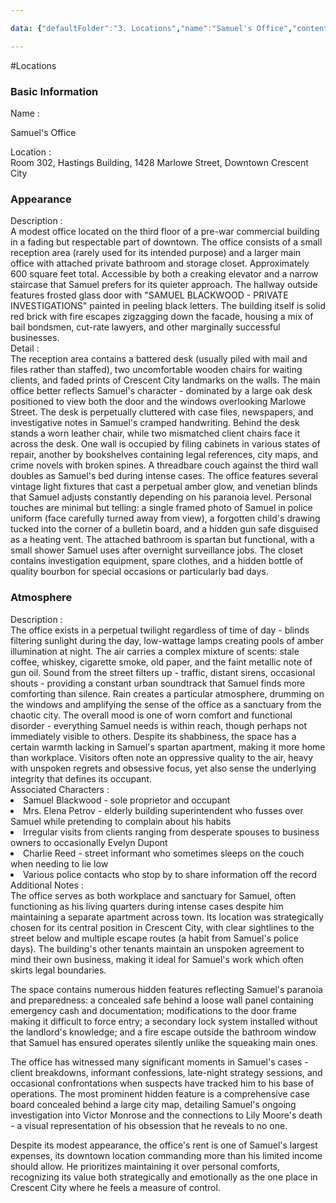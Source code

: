 ```yaml
---

data: {"defaultFolder":"3. Locations","name":"Samuel's Office","contentType":"locations","template":{"BasicInformation":{"Name":{"value":"<p>Samuel's Office</p>","type":"text"},"location":{"value":"Room 302, Hastings Building, 1428 Marlowe Street, Downtown Crescent City","type":"text"}},"Appearance":{"Description":{"value":"A modest office located on the third floor of a pre-war commercial building in a fading but respectable part of downtown. The office consists of a small reception area (rarely used for its intended purpose) and a larger main office with attached private bathroom and storage closet. Approximately 600 square feet total. Accessible by both a creaking elevator and a narrow staircase that Samuel prefers for its quieter approach. The hallway outside features frosted glass door with \"SAMUEL BLACKWOOD - PRIVATE INVESTIGATIONS\" painted in peeling black letters. The building itself is solid red brick with fire escapes zigzagging down the facade, housing a mix of bail bondsmen, cut-rate lawyers, and other marginally successful businesses.","type":"textarea"},"Detail":{"value":"The reception area contains a battered desk (usually piled with mail and files rather than staffed), two uncomfortable wooden chairs for waiting clients, and faded prints of Crescent City landmarks on the walls. The main office better reflects Samuel's character - dominated by a large oak desk positioned to view both the door and the windows overlooking Marlowe Street. The desk is perpetually cluttered with case files, newspapers, and investigative notes in Samuel's cramped handwriting. Behind the desk stands a worn leather chair, while two mismatched client chairs face it across the desk. One wall is occupied by filing cabinets in various states of repair, another by bookshelves containing legal references, city maps, and crime novels with broken spines. A threadbare couch against the third wall doubles as Samuel's bed during intense cases. The office features several vintage light fixtures that cast a perpetual amber glow, and venetian blinds that Samuel adjusts constantly depending on his paranoia level. Personal touches are minimal but telling: a single framed photo of Samuel in police uniform (face carefully turned away from view), a forgotten child's drawing tucked into the corner of a bulletin board, and a hidden gun safe disguised as a heating vent. The attached bathroom is spartan but functional, with a small shower Samuel uses after overnight surveillance jobs. The closet contains investigation equipment, spare clothes, and a hidden bottle of quality bourbon for special occasions or particularly bad days.","type":"textarea"}},"Atmosphere":{"Description":{"value":"The office exists in a perpetual twilight regardless of time of day - blinds filtering sunlight during the day, low-wattage lamps creating pools of amber illumination at night. The air carries a complex mixture of scents: stale coffee, whiskey, cigarette smoke, old paper, and the faint metallic note of gun oil. Sound from the street filters up - traffic, distant sirens, occasional shouts - providing a constant urban soundtrack that Samuel finds more comforting than silence. Rain creates a particular atmosphere, drumming on the windows and amplifying the sense of the office as a sanctuary from the chaotic city. The overall mood is one of worn comfort and functional disorder - everything Samuel needs is within reach, though perhaps not immediately visible to others. Despite its shabbiness, the space has a certain warmth lacking in Samuel's spartan apartment, making it more home than workplace. Visitors often note an oppressive quality to the air, heavy with unspoken regrets and obsessive focus, yet also sense the underlying integrity that defines its occupant.","type":"textarea"}},"AssociatedCharacters":{"value":["Samuel Blackwood - sole proprietor and occupant","Mrs. Elena Petrov - elderly building superintendent who fusses over Samuel while pretending to complain about his habits","Irregular visits from clients ranging from desperate spouses to business owners to occasionally Evelyn Dupont","Charlie Reed - street informant who sometimes sleeps on the couch when needing to lie low","Various police contacts who stop by to share information off the record"],"type":"array:text"},"AdditionalNotes":{"value":"The office serves as both workplace and sanctuary for Samuel, often functioning as his living quarters during intense cases despite him maintaining a separate apartment across town. Its location was strategically chosen for its central position in Crescent City, with clear sightlines to the street below and multiple escape routes (a habit from Samuel's police days). The building's other tenants maintain an unspoken agreement to mind their own business, making it ideal for Samuel's work which often skirts legal boundaries.\n\nThe space contains numerous hidden features reflecting Samuel's paranoia and preparedness: a concealed safe behind a loose wall panel containing emergency cash and documentation; modifications to the door frame making it difficult to force entry; a secondary lock system installed without the landlord's knowledge; and a fire escape outside the bathroom window that Samuel has ensured operates silently unlike the squeaking main ones.\n\nThe office has witnessed many significant moments in Samuel's cases - client breakdowns, informant confessions, late-night strategy sessions, and occasional confrontations when suspects have tracked him to his base of operations. The most prominent hidden feature is a comprehensive case board concealed behind a large city map, detailing Samuel's ongoing investigation into Victor Monrose and the connections to Lily Moore's death - a visual representation of his obsession that he reveals to no one.\n\nDespite its modest appearance, the office's rent is one of Samuel's largest expenses, its downtown location commanding more than his limited income should allow. He prioritizes maintaining it over personal comforts, recognizing its value both strategically and emotionally as the one place in Crescent City where he feels a measure of control.","type":"textarea"}}}

---
```


#Locations

<div class="section level-3"><h3 class="section-header">Basic Information</h3><div class="section-content"><div class="content-container"><div class="field-container field-type-text"><div class="field-label">Name : </div><div class="field-value text-value"><p>Samuel's Office</p></div></div><div class="field-container field-type-text"><div class="field-label">Location : </div><div class="field-value text-value">Room 302, Hastings Building, 1428 Marlowe Street, Downtown Crescent City</div></div></div></div></div><div class="section-separator"></div><div class="section level-3"><h3 class="section-header">Appearance</h3><div class="section-content"><div class="content-container"><div class="field-container field-type-textarea"><div class="field-label">Description : </div><div class="field-value"><div class="content-creation-textarea">A modest office located on the third floor of a pre-war commercial building in a fading but respectable part of downtown. The office consists of a small reception area (rarely used for its intended purpose) and a larger main office with attached private bathroom and storage closet. Approximately 600 square feet total. Accessible by both a creaking elevator and a narrow staircase that Samuel prefers for its quieter approach. The hallway outside features frosted glass door with "SAMUEL BLACKWOOD - PRIVATE INVESTIGATIONS" painted in peeling black letters. The building itself is solid red brick with fire escapes zigzagging down the facade, housing a mix of bail bondsmen, cut-rate lawyers, and other marginally successful businesses.</div></div></div><div class="field-container field-type-textarea"><div class="field-label">Detail : </div><div class="field-value"><div class="content-creation-textarea">The reception area contains a battered desk (usually piled with mail and files rather than staffed), two uncomfortable wooden chairs for waiting clients, and faded prints of Crescent City landmarks on the walls. The main office better reflects Samuel's character - dominated by a large oak desk positioned to view both the door and the windows overlooking Marlowe Street. The desk is perpetually cluttered with case files, newspapers, and investigative notes in Samuel's cramped handwriting. Behind the desk stands a worn leather chair, while two mismatched client chairs face it across the desk. One wall is occupied by filing cabinets in various states of repair, another by bookshelves containing legal references, city maps, and crime novels with broken spines. A threadbare couch against the third wall doubles as Samuel's bed during intense cases. The office features several vintage light fixtures that cast a perpetual amber glow, and venetian blinds that Samuel adjusts constantly depending on his paranoia level. Personal touches are minimal but telling: a single framed photo of Samuel in police uniform (face carefully turned away from view), a forgotten child's drawing tucked into the corner of a bulletin board, and a hidden gun safe disguised as a heating vent. The attached bathroom is spartan but functional, with a small shower Samuel uses after overnight surveillance jobs. The closet contains investigation equipment, spare clothes, and a hidden bottle of quality bourbon for special occasions or particularly bad days.</div></div></div></div></div></div><div class="section-separator"></div><div class="section level-3"><h3 class="section-header">Atmosphere</h3><div class="section-content"><div class="content-container"><div class="field-container field-type-textarea"><div class="field-label">Description : </div><div class="field-value"><div class="content-creation-textarea">The office exists in a perpetual twilight regardless of time of day - blinds filtering sunlight during the day, low-wattage lamps creating pools of amber illumination at night. The air carries a complex mixture of scents: stale coffee, whiskey, cigarette smoke, old paper, and the faint metallic note of gun oil. Sound from the street filters up - traffic, distant sirens, occasional shouts - providing a constant urban soundtrack that Samuel finds more comforting than silence. Rain creates a particular atmosphere, drumming on the windows and amplifying the sense of the office as a sanctuary from the chaotic city. The overall mood is one of worn comfort and functional disorder - everything Samuel needs is within reach, though perhaps not immediately visible to others. Despite its shabbiness, the space has a certain warmth lacking in Samuel's spartan apartment, making it more home than workplace. Visitors often note an oppressive quality to the air, heavy with unspoken regrets and obsessive focus, yet also sense the underlying integrity that defines its occupant.</div></div></div></div></div></div><div class="section-separator"></div><div class="field-container field-type-array:text"><div class="field-label">Associated Characters : </div><nav class="field-value array-container"><li class="array-item text-item">Samuel Blackwood - sole proprietor and occupant</li><li class="array-item text-item">Mrs. Elena Petrov - elderly building superintendent who fusses over Samuel while pretending to complain about his habits</li><li class="array-item text-item">Irregular visits from clients ranging from desperate spouses to business owners to occasionally Evelyn Dupont</li><li class="array-item text-item">Charlie Reed - street informant who sometimes sleeps on the couch when needing to lie low</li><li class="array-item text-item">Various police contacts who stop by to share information off the record</li></nav></div><div class="field-container field-type-textarea"><div class="field-label">Additional Notes : </div><div class="field-value"><div class="content-creation-textarea">The office serves as both workplace and sanctuary for Samuel, often functioning as his living quarters during intense cases despite him maintaining a separate apartment across town. Its location was strategically chosen for its central position in Crescent City, with clear sightlines to the street below and multiple escape routes (a habit from Samuel's police days). The building's other tenants maintain an unspoken agreement to mind their own business, making it ideal for Samuel's work which often skirts legal boundaries.

The space contains numerous hidden features reflecting Samuel's paranoia and preparedness: a concealed safe behind a loose wall panel containing emergency cash and documentation; modifications to the door frame making it difficult to force entry; a secondary lock system installed without the landlord's knowledge; and a fire escape outside the bathroom window that Samuel has ensured operates silently unlike the squeaking main ones.

The office has witnessed many significant moments in Samuel's cases - client breakdowns, informant confessions, late-night strategy sessions, and occasional confrontations when suspects have tracked him to his base of operations. The most prominent hidden feature is a comprehensive case board concealed behind a large city map, detailing Samuel's ongoing investigation into Victor Monrose and the connections to Lily Moore's death - a visual representation of his obsession that he reveals to no one.

Despite its modest appearance, the office's rent is one of Samuel's largest expenses, its downtown location commanding more than his limited income should allow. He prioritizes maintaining it over personal comforts, recognizing its value both strategically and emotionally as the one place in Crescent City where he feels a measure of control.</div></div></div>